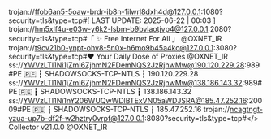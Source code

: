 trojan://ffob6an5-5oaw-brdr-ib8n-1ilwrl8dxh4d@127.0.0.1:1080?security=tls&type=tcp#[ LAST UPDATE: 2025-06-22 | 00:03 ]
trojan://hm5xlf4u-e03w-y6k2-lsbm-b9bvlaotjvp4@127.0.0.1:2080?security=tls&type=tcp#「 ✨ Free Internet For All 」 @OXNET_IR
trojan://t9cv21b0-ynpt-ohv8-5n0x-h6mo9b45a4kc@127.0.0.1:3080?security=tls&type=tcp#❤️ Your Daily Dose of Proxies @OXNET_IR
ss://YWVzLTI1Ni1jZmI6ZjhmN2FDemNQS2JzRjhwMw@190.120.229.28:989#PE 🇵🇪 ┇ SHADOWSOCKS-TCP-NTLS ┇ 190.120.229.28
ss://YWVzLTI1Ni1jZmI6ZjhmN2FDemNQS2JzRjhwMw@138.186.143.32:989#PE 🇵🇪 ┇ SHADOWSOCKS-TCP-NTLS ┇ 138.186.143.32
ss://YWVzLTI1Ni1nY206WUQwWDlBTExVN05aWDJSRA@185.47.252.16:20009#PE 🇵🇪 ┇ SHADOWSOCKS-TCP-NTLS ┇ 185.47.252.16
trojan://ncagtngt-yzua-up7b-df2f-w2hztry0vrpf@127.0.0.1:8080?security=tls&type=tcp#</> Collector v21.0.0 @OXNET_IR